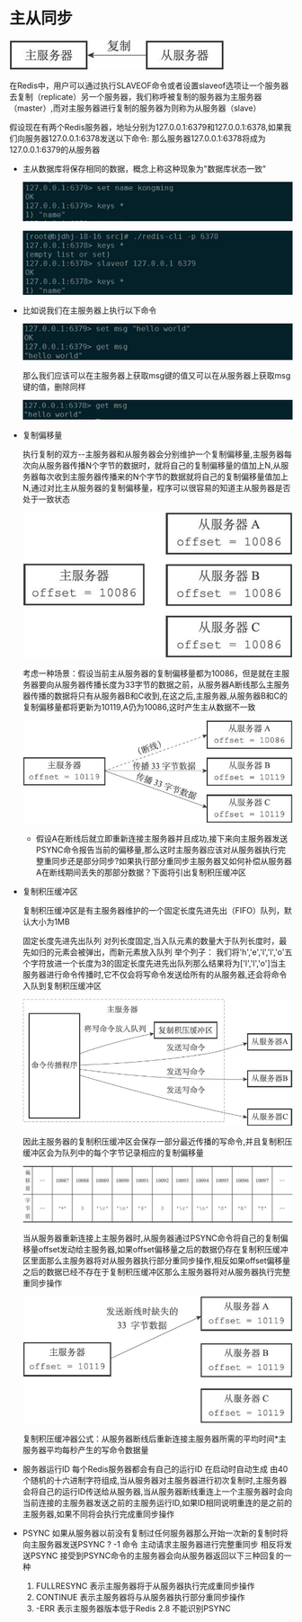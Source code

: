 # 主从同步


  ![主从](../static/zhucong.jpg)


  在Redis中，用户可以通过执行SLAVEOF命令或者设置slaveof选项让一个服务器去复制（replicate）另一个服务器，我们称呼被复制的服务器为主服务器（master）,而对主服务器进行复制的服务器为则称为从服务器（slave）
  
  假设现在有两个Redis服务器，地址分别为127.0.0.1:6379和127.0.0.1:6378,如果我们向服务器127.0.0.1:6378发送以下命令:
  那么服务器127.0.0.1:6378将成为127.0.0.1:6379的从服务器

  * 主从数据库将保存相同的数据，概念上称这种现象为"数据库状态一致"

      ![slaveof1](../static/slaveof1.png)
    
      ![slaveof2](../static/slaveof2.png)

  * 比如说我们在主服务器上执行以下命令

    ![slaveofmsg1](../static/slaveofmsg1.png)

    那么我们应该可以在主服务器上获取msg键的值又可以在从服务器上获取msg键的值，删除同样 

    ![slaveofmsg2](../static/slaveofmsg2.png)

  * 复制偏移量

    执行复制的双方--主服务器和从服务器会分别维护一个复制偏移量,主服务器每次向从服务器传播N个字节的数据时，就将自己的复制偏移量的值加上N,从服务器每次收到主服务器传播来的N个字节的数据就将自己的复制偏移量值加上N,通过对比主从服务器的复制偏移量，程序可以很容易的知道主从服务器是否处于一致状态
  
    ![offset](../static/offset.jpg)

    考虑一种场景：假设当前主从服务器的复制偏移量都为10086，但是就在主服务器要向从服务器传播长度为33字节的数据之前，从服务器A断线那么主服务器传播的数据将只有从服务器B和C收到,在这之后,主服务器,从服务器B和C的复制偏移量都将更新为10119,A仍为10086,这时产生主从数据不一致

    ![offset断线](../static/offset断线.jpg)

    * 假设A在断线后就立即重新连接主服务器并且成功,接下来向主服务器发送PSYNC命令报告当前的偏移量,那么这时主服务器应该对从服务器执行完整重同步还是部分同步?如果执行部分重同步主服务器又如何补偿从服务器A在断线期间丢失的那部分数据？下面将引出复制积压缓冲区

  * 复制积压缓冲区
  
    复制积压缓冲区是有主服务器维护的一个固定长度先进先出（FIFO）队列，默认大小为1MB

    固定长度先进先出队列
    对列长度固定,当入队元素的数量大于队列长度时，最先如归的元素会被弹出，而新元素放入队列
    举个列子：
    我们将'h','e','l','l','o'五个字符放进一个长度为3的固定长度先进先出队列那么结果将为['l','l','o']当主服务器进行命令传播时,它不仅会将写命令发送给所有的从服务器,还会将命令入队到复制积压缓冲区

    ![复制积压缓冲区](../static/复制积压缓冲区.jpg)

    因此主服务器的复制积压缓冲区会保存一部分最近传播的写命令,并且复制积压缓冲区会为队列中的每个字节记录相应的复制偏移量

    ![缓冲区offset](../static/缓冲区offset.jpg)

    当从服务器重新连接上主服务器时,从服务器通过PSYNC命令将自己的复制偏移量offset发动给主服务器,如果offset偏移量之后的数据仍存在复制积压缓冲区里面那么主服务器将对从服务器执行部分重同步操作,相反如果offset偏移量之后的数据已经不存在于复制积压缓冲区那么主服务器将对从服务器执行完整重同步操作

    ![缓冲区offset](../static/缓冲区resync.jpg)

    复制积压缓冲器公式：从服务器断线后重新连接主服务器所需的平均时间*主服务器平均每秒产生的写命令数据量


  * 服务器运行ID
    每个Redis服务器都会有自己的运行ID 在启动时自动生成 由40个随机的十六进制字符组成,当从服务器对主服务器进行初次复制时,主服务器会将自己的运行ID传送给从服务器,当从服务器断线重连上一个主服务器时会向当前连接的主服务器发送之前的主服务运行ID,如果ID相同说明重连的是之前的主服务器,如果不同将会执行完成重同步操作

  * PSYNC
    如果从服务器以前没有复制过任何服务器那么开始一次新的复制时将向主服务器发送PSYNC ? -1 命令 主动请求主服务器进行完整重同步
    相反将发送PSYNC <runid> <offset>
    接受到PSYNC命令的主服务器会向从服务器返回以下三种回复的一种
  	1) FULLRESYNC <runid> <offset> 表示主服务器将于从服务器执行完成重同步操作
  	2) CONTINUE 表示主服务器将与从服务器执行部分重同步操作
  	3) -ERR 表示主服务器版本低于Redis 2.8 不能识别PSYNC
  